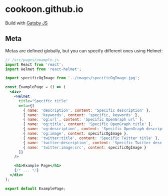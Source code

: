 # cookoon.github.io

Build with [Gatsby JS](https://www.gatsbyjs.org/)

## Meta

Metas are defined globally, but you can specify different ones using Helmet:

```jsx
// /src/pages/example.js
import React from 'react';
import Helmet from 'react-helmet';

import specificOgImage from '../images/specificOgImage.jpg';

const ExamplePage = () => (
  <div>
    <Helmet
      title="Specific title"
      meta={[
        { name: 'description', content: 'Specific description' },
        { name: 'keywords', content: 'specific, keywords' },
        { name: 'og:url', content: 'Specific OpenGraph url' },
        { name: 'og:title', content: 'Specific OpenGraph title' },
        { name: 'og:description', content: 'Specific OpenGraph description' },
        { name: 'og:image', content: specificOgImage },
        { name: 'twitter:title', content: 'Specific Twitter title' },
        { name: 'twitter:description', content: 'Specific Twitter desc.' },
        { name: 'twitter:image:src', content: specificOgImage }
      ]}
    />

    <h1>Example Page</h1>
    {/* ... */}
  </div>
);

export default ExamplePage;
```
